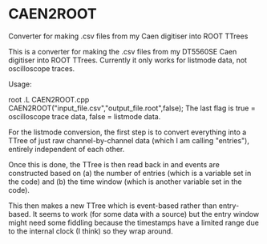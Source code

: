# CAEN2ROOT
Converter for making .csv files from my Caen digitiser into ROOT TTrees

This is a converter for making the .csv files from my DT5560SE Caen digitiser into ROOT TTrees. Currently it only works for listmode data, not oscilloscope traces.

Usage:

root
.L CAEN2ROOT.cpp
CAEN2ROOT("input_file.csv","output_file.root",false);
The last flag is true = oscilloscope trace data, false = listmode data.

For the listmode conversion, the first step is to convert everything into a TTree of just raw channel-by-channel data (which I am calling "entries"), entirely independent of each other.

Once this is done, the TTree is then read back in and events are constructed based on (a) the number of entries (which is a variable set in the code) and (b) the time window (which is another variable set in the code).

This then makes a new TTree which is event-based rather than entry-based. It seems to work (for some data with a source) but the entry window might need some fiddling because the timestamps have a limited range due to the internal clock (I think) so they wrap around.
